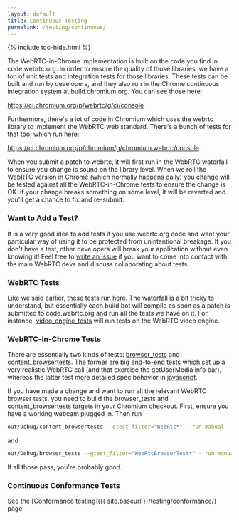 ```yaml
---
layout: default
title: Continuous Testing
permalink: /testing/continuous/
---
```



{% include toc-hide.html %}


The WebRTC-in-Chrome implementation is built on the code you find in
code.webrtc.org. In order to ensure the quality of those libraries, we have a ton of unit tests
and integration tests for those libraries. These tests can be built and run by
developers, and they also run in the Chrome continuous integration system at
build.chromium.org. You can see those here:

<https://ci.chromium.org/p/webrtc/g/ci/console>

Furthermore, there's a lot of code in Chromium which uses the webrtc library to 
implement the WebRTC web standard. There's a bunch of tests for that too, which run here:

<https://ci.chromium.org/p/chromium/g/chromium.webrtc/console>

When you submit a patch to webrtc, it will first run in the
WebRTC waterfall to ensure you change is sound on the library level.
When we roll the WebRTC version in Chrome (which normally happens daily) 
you change will be tested against all the WebRTC-in-Chrome tests to ensure the
change is OK. If your change breaks something on some level, it will be reverted 
and you'll get a chance to fix and re-submit.


### Want to Add a Test?

It is a very good idea to add tests if you use webrtc.org code and want your
particular way of using it to be protected from unintentional breakage. If you
don't have a test, other developers will break your application without even
knowing it! Feel free to [write an issue][1] if you want to come into contact
with the main WebRTC devs and discuss collaborating about tests.


### WebRTC Tests

Like we said earlier, these tests run [here][2]. The waterfall is a bit tricky
to understand, but essentially each build bot will compile as soon as a patch
is submitted to code.webrtc.org and run all the tests we have on it. For
instance, [video_engine_tests][3] will run tests on the WebRTC video engine.


### WebRTC-in-Chrome Tests

There are essentially two kinds of tests: [browser_tests][4] and
[content_browsertests][5]. The former are big end-to-end tests which set up a
very realistic WebRTC call (and that exercise the getUserMedia info bar),
whereas the latter test more detailed spec behavior in [javascript][6].

If you have made a change and want to run all the relevant WebRTC browser
tests, you need to build the browser_tests and content_browsertests targets in
your Chromium checkout. First, ensure you have a working webcam plugged in.
Then run

~~~~~ bash
out/Debug/content_browsertests --gtest_filter="WebRtc*" --run-manual
~~~~~

and

~~~~~ bash
out/Debug/browser_tests --gtest_filter="WebRtcBrowserTest*" --run-manual
~~~~~

If all those pass, you're probably good.


### Continuous Conformance Tests

See the [Conformance testing]({{ site.baseurl }}/testing/conformance/) page.


[1]: http://bugs.webrtc.org
[2]: https://ci.chromium.org/p/webrtc/g/ci/console
[3]: https://webrtc.googlesource.com/src/+/master/BUILD.gn#568
[4]: https://cs.chromium.org/chromium/src/chrome/browser/media/webrtc/webrtc_browsertest.cc
[5]: https://cs.chromium.org/chromium/src/content/browser/webrtc/webrtc_browsertest.cc
[6]: https://code.google.com/p/chromium/codesearch#chromium/src/content/test/data/media/peerconnection-call.html&q=peerconn&sq=package:chromium&l=1
